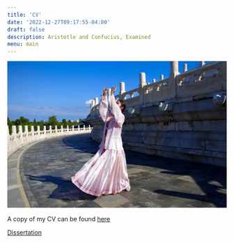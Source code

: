 ```yaml
---
title: 'CV'
date: '2022-12-27T09:17:55-04:00'
draft: false
description: Aristotle and Confucius, Examined
menu: main
---
```


![Dancing](/IMG_5369.jpg)

A copy of my CV can be found [here](/Chuyu%20Tian_CV.pdf 'PDF of CV')

[Dissertation](/dissertation)
